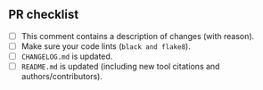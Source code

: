 <!--
# bu-isciii tools pull request

Based on nf-core/viralrecon pull request template

Fill in the appropriate checklist below and delete whatever is not relevant.

PRs should be made against the develop of hotfix branch, unless you're preparing a software release.
-->

## PR checklist

- [ ] This comment contains a description of changes (with reason).
- [ ] Make sure your code lints (`black and flake8`).
- [ ] `CHANGELOG.md` is updated.
- [ ] `README.md` is updated (including new tool citations and authors/contributors).